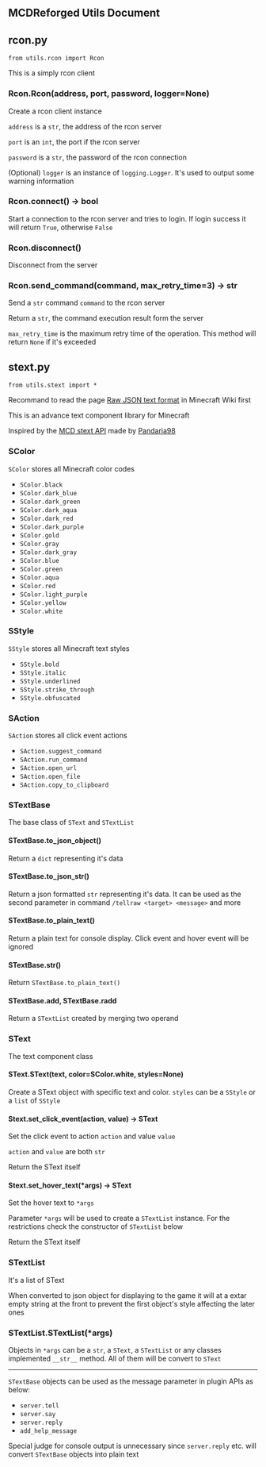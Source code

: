 MCDReforged Utils Document
---

## rcon.py

`from utils.rcon import Rcon`

This is a simply rcon client

### Rcon.Rcon(address, port, password, logger=None)

Create a rcon client instance

`address` is a `str`, the address of the rcon server

`port` is an `int`, the port if the rcon server

`password` is a `str`, the password of the rcon connection

(Optional) `logger` is an instance of `logging.Logger`. It's used to output some warning information

### Rcon.connect() -> bool

Start a connection to the rcon server and tries to login. If login success it will return `True`, otherwise `False`

### Rcon.disconnect()

Disconnect from the server

### Rcon.send_command(command, max_retry_time=3) -> str

Send a `str` command `command` to the rcon server

Return a `str`, the command execution result form the server

`max_retry_time` is the maximum retry time of the operation. This method will return `None` if it's exceeded  

## stext.py

`from utils.stext import *`

Recommand to read the page [Raw JSON text format](https://minecraft.gamepedia.com/Raw_JSON_text_format) in Minecraft Wiki first

This is an advance text component library for Minecraft

Inspired by the [MCD stext API](https://github.com/TISUnion/stext) made by [Pandaria98](https://github.com/Pandaria98)

### SColor

`SColor` stores all Minecraft color codes

- `SColor.black`
- `SColor.dark_blue`
- `SColor.dark_green`
- `SColor.dark_aqua`
- `SColor.dark_red`
- `SColor.dark_purple`
- `SColor.gold`
- `SColor.gray`
- `SColor.dark_gray`
- `SColor.blue`
- `SColor.green`
- `SColor.aqua`
- `SColor.red`
- `SColor.light_purple`
- `SColor.yellow`
- `SColor.white`

### SStyle

`SStyle` stores all Minecraft text styles

- `SStyle.bold`
- `SStyle.italic`
- `SStyle.underlined`
- `SStyle.strike_through`
- `SStyle.obfuscated`

### SAction

`SAction` stores all click event actions

- `SAction.suggest_command`
- `SAction.run_command`
- `SAction.open_url`
- `SAction.open_file`
- `SAction.copy_to_clipboard`

### STextBase

The base class of `SText` and `STextList`

#### STextBase.to_json_object()

Return a `dict` representing it's data

#### STextBase.to_json_str()

Return a json formatted `str` representing it's data. It can be used as the second parameter in command `/tellraw <target> <message>` and more

#### STextBase.to_plain_text()

Return a plain text for console display. Click event and hover event will be ignored

#### STextBase.__str__()

Return `STextBase.to_plain_text()`

#### STextBase.__add__, STextBase.__radd__

Return a `STextList` created by merging two operand

### SText

The text component class

#### SText.SText(text, color=SColor.white, styles=None)

Create a SText object with specific text and color. `styles` can be a `SStyle` or a `list` of `SStyle`

#### Stext.set_click_event(action, value) -> SText

Set the click event to action `action` and value `value`

`action` and `value` are both `str`

Return the SText itself

#### Stext.set_hover_text(*args) -> SText

Set the hover text to `*args`

Parameter `*args` will be used to create a `STextList` instance. For the restrictions check the constructor of `STextList` below

Return the SText itself

### STextList

It's a list of SText

When converted to json object for displaying to the game it will at a extar empty string at the front to prevent the first object's style affecting the later ones

### STextList.STextList(*args)

Objects in `*args` can be a `str`, a `SText`, a `STextList` or any classes implemented `__str__` method. All of them will be convert to `SText`

---------

`STextBase` objects can be used as the message parameter in plugin APIs as below:

- `server.tell`
- `server.say`
- `server.reply`
- `add_help_message`

Special judge for console output is unnecessary since `server.reply` etc. will convert `STextBase` objects into plain text
